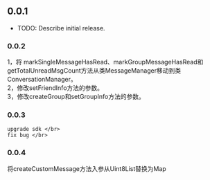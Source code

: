 ## 0.0.1

* TODO: Describe initial release.

### 0.0.2

1，将 markSingleMessageHasRead、markGroupMessageHasRead和getTotalUnreadMsgCount方法从类MessageManager移动到类ConversationManager。</br>
2，修改setFriendInfo方法的参数。</br>
3，修改createGroup和setGroupInfo方法的参数。

### 0.0.3
    upgrade sdk </br>
    fix bug </br>

### 0.0.4
   将createCustomMessage方法入参从Uint8List替换为Map